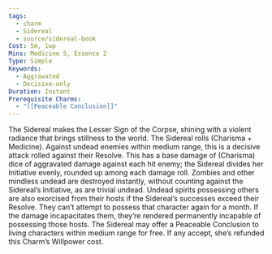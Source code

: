 ```yaml
---
tags:
  - charm
  - Sidereal
  - source/sidereal-book
Cost: 5m, 1wp
Mins: Medicine 5, Essence 2
Type: Simple
Keywords:
  - Aggravated
  - Decisive-only
Duration: Instant
Prerequisite Charms:
  - "[[Peaceable Conclusion]]"
---
```

The Sidereal makes the Lesser Sign of the Corpse, shining with a violent radiance that brings stillness to the world. The Sidereal rolls (Charisma + Medicine). Against undead enemies within medium range, this is a decisive attack rolled against their Resolve. This has a base damage of (Charisma) dice of aggravated damage against each hit enemy; the Sidereal divides her Initiative evenly, rounded up among each damage roll. Zombies and other mindless undead are destroyed instantly, without counting against the Sidereal’s Initiative, as are trivial undead. Undead spirits possessing others are also exorcised from their hosts if the Sidereal’s successes exceed their Resolve. They can’t attempt to possess that character again for a month. If the damage incapacitates them, they’re rendered permanently incapable of possessing those hosts. The Sidereal may offer a Peaceable Conclusion to living characters within medium range for free. If any accept, she’s refunded this Charm’s Willpower cost.